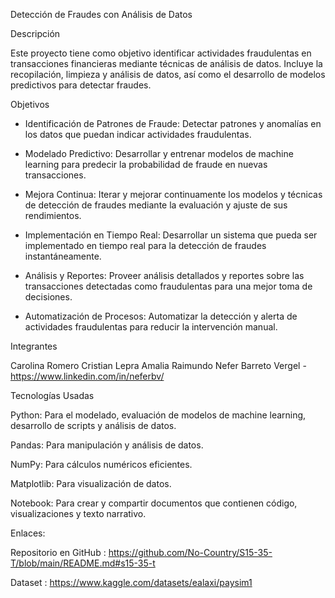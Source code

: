Detección de Fraudes con Análisis de Datos

Descripción

Este proyecto tiene como objetivo identificar actividades fraudulentas en transacciones financieras mediante técnicas de análisis de datos. Incluye la recopilación, limpieza y análisis de datos, así como el desarrollo de modelos predictivos para detectar fraudes.

Objetivos

- Identificación de Patrones de Fraude: Detectar patrones y anomalías en los datos que puedan indicar actividades fraudulentas.

- Modelado Predictivo: Desarrollar y entrenar modelos de machine learning para predecir la probabilidad de fraude en nuevas transacciones.

- Mejora Continua: Iterar y mejorar continuamente los modelos y técnicas de detección de fraudes mediante la evaluación y ajuste de sus rendimientos.

- Implementación en Tiempo Real: Desarrollar un sistema que pueda ser implementado en tiempo real para la detección de fraudes instantáneamente.

- Análisis y Reportes: Proveer análisis detallados y reportes sobre las transacciones detectadas como fraudulentas para una mejor toma de decisiones.

- Automatización de Procesos: Automatizar la detección y alerta de actividades fraudulentas para reducir la intervención manual.

Integrantes

Carolina Romero
Cristian Lepra
Amalia Raimundo 
Nefer Barreto Vergel - https://www.linkedin.com/in/neferbv/

Tecnologías Usadas

Python: Para el modelado, evaluación de modelos de machine learning, desarrollo de scripts y análisis de datos.

Pandas: Para manipulación y análisis de datos.

NumPy: Para cálculos numéricos eficientes.

Matplotlib: Para visualización de datos.

Notebook: Para crear y compartir documentos que contienen código, visualizaciones y texto narrativo.

Enlaces:

Repositorio en GitHub : https://github.com/No-Country/S15-35-T/blob/main/README.md#s15-35-t

Dataset : https://www.kaggle.com/datasets/ealaxi/paysim1
